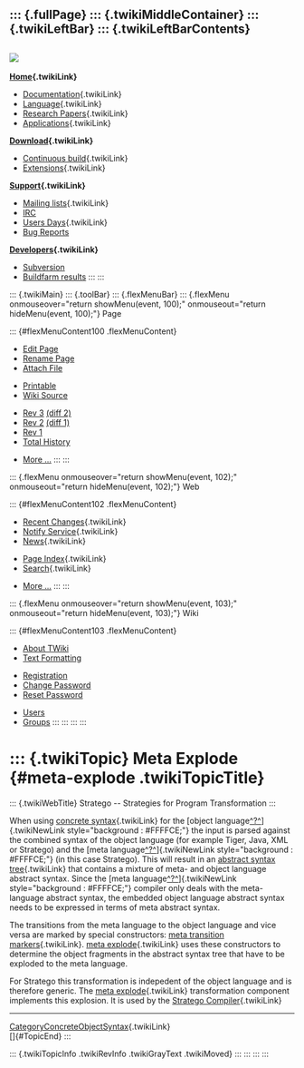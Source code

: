 ::: {.fullPage}
::: {.twikiMiddleContainer}
::: {.twikiLeftBar}
::: {.twikiLeftBarContents}
  ----------------------------------------------------------------------------------
  [![](../pub/Stratego/StrategoLogo/StrategoLogoTextlessWhite-100px.png)](WebHome)
  ----------------------------------------------------------------------------------

**[Home](WebHome){.twikiLink}**

-   [Documentation](StrategoDocumentation){.twikiLink}
-   [Language](StrategoLanguage){.twikiLink}
-   [Research Papers](StrategoPublications){.twikiLink}
-   [Applications](StrategoApplication){.twikiLink}

**[Download](StrategoDownload){.twikiLink}**

-   [Continuous build](ContinuousBuild){.twikiLink}
-   [Extensions](AdditionalPackageDownload){.twikiLink}

**[Support](StrategoSupport){.twikiLink}**

-   [Mailing lists](MailingList){.twikiLink}
-   [IRC](irc://irc.freenode.net/#stratego)
-   [Users Days](StrategoUsersDay){.twikiLink}
-   [Bug Reports](http://yellowgrass.org/project/StrategoXT)

**[Developers](StrategoDev){.twikiLink}**

-   [Subversion](https://svn.strategoxt.org/repos/StrategoXT/strategoxt/trunk)
-   [Buildfarm
    results](http://hydra.nixos.org/jobset/strategoxt/strategoxt-release/all)
:::
:::

::: {.twikiMain}
::: {.toolBar}
::: {.flexMenuBar}
::: {.flexMenu onmouseover="return showMenu(event, 100);" onmouseout="return hideMenu(event, 100);"}
Page

::: {#flexMenuContent100 .flexMenuContent}
-   [Edit
    Page](http://www.program-transformation.org/edit/Stratego/MetaExplode?t=1536825599)
-   [Rename
    Page](http://www.program-transformation.org/rename/Stratego/MetaExplode)
-   [Attach
    File](http://www.program-transformation.org/attach/Stratego/MetaExplode)

<!-- -->

-   [Printable](http://www.program-transformation.org/view/Stratego/MetaExplode?skin=print.pattern)
-   [Wiki
    Source](http://www.program-transformation.org/view/Stratego/MetaExplode?skin=text&raw=on&contenttype=text/plain)

<!-- -->

-   [Rev
    3](http://www.program-transformation.org/view/Stratego/MetaExplode?rev=1.3)
    [(diff 2)](http://www.program-transformation.org/rdiff/Stratego/MetaExplode?rev1=1.3&rev2=1.2)
-   [Rev
    2](http://www.program-transformation.org/view/Stratego/MetaExplode?rev=1.2)
    [(diff 1)](http://www.program-transformation.org/rdiff/Stratego/MetaExplode?rev1=1.2&rev2=1.1)
-   [Rev
    1](http://www.program-transformation.org/view/Stratego/MetaExplode?rev=1.1)
-   [Total
    History](http://www.program-transformation.org/rdiff/Stratego/MetaExplode)

<!-- -->

-   [More
    \...](http://www.program-transformation.org/oops/Stratego/MetaExplode?template=oopsmore&param1=1.3&param2=1.3)
:::
:::

::: {.flexMenu onmouseover="return showMenu(event, 102);" onmouseout="return hideMenu(event, 102);"}
Web

::: {#flexMenuContent102 .flexMenuContent}
-   [Recent Changes](WebChanges){.twikiLink}
-   [Notify Service](WebNotify){.twikiLink}
-   [News](WebNews){.twikiLink}

<!-- -->

-   [Page Index](WebIndex){.twikiLink}
-   [Search](WebSearch){.twikiLink}

<!-- -->

-   [More
    \...](http://www.program-transformation.org/oops/Stratego/MetaExplode?template=oopsmore&param1=1.3&param2=1.3)
:::
:::

::: {.flexMenu onmouseover="return showMenu(event, 103);" onmouseout="return hideMenu(event, 103);"}
Wiki

::: {#flexMenuContent103 .flexMenuContent}
-   [About
    TWiki](http://www.program-transformation.org/view/TWiki/WebHome)
-   [Text
    Formatting](http://www.program-transformation.org/view/TWiki/TextFormattingRules)

<!-- -->

-   [Registration](http://www.program-transformation.org/view/TWiki/TWikiRegistration)
-   [Change
    Password](http://www.program-transformation.org/view/TWiki/ChangePassword)
-   [Reset
    Password](http://www.program-transformation.org/view/TWiki/ResetPassword)

<!-- -->

-   [Users](http://www.program-transformation.org/view/Main/TWikiUsers)
-   [Groups](http://www.program-transformation.org/view/Main/TWikiGroups)
:::
:::
:::
:::

::: {.twikiTopic}
Meta Explode {#meta-explode .twikiTopicTitle}
============

::: {.twikiWebTitle}
Stratego \-- Strategies for Program Transformation
:::

When using [concrete syntax](ConcreteSyntax){.twikiLink} for the [object
language[^?^](http://www.program-transformation.org/edit/Stratego/ObjectLanguage?topicparent=Stratego.MetaExplode)]{.twikiNewLink
style="background : #FFFFCE;"} the input is parsed against the combined
syntax of the object language (for example Tiger, Java, XML or Stratego)
and the [meta
language[^?^](http://www.program-transformation.org/edit/Stratego/MetaLanguage?topicparent=Stratego.MetaExplode)]{.twikiNewLink
style="background : #FFFFCE;"} (in this case Stratego). This will result
in an [abstract syntax tree](AbstractSyntaxTree){.twikiLink} that
contains a mixture of meta- and object language abstract syntax. Since
the [meta
language[^?^](http://www.program-transformation.org/edit/Stratego/MetaLanguage?topicparent=Stratego.MetaExplode)]{.twikiNewLink
style="background : #FFFFCE;"} compiler only deals with the
meta-language abstract syntax, the embedded object language abstract
syntax needs to be expressed in terms of meta abstract syntax.

The transitions from the meta language to the object language and vice
versa are marked by special constructors: [meta transition
markers](MetaTransitionMarker){.twikiLink}. [meta
explode](MetaExplode){.twikiLink} uses these constructors to determine
the object fragments in the abstract syntax tree that have to be
exploded to the meta language.

For Stratego this transformation is indepedent of the object language
and is therefore generic. The [meta explode](MetaExplode){.twikiLink}
transformation component implements this explosion. It is used by the
[Stratego Compiler](StrategoCompiler){.twikiLink}

------------------------------------------------------------------------

[CategoryConcreteObjectSyntax](CategoryConcreteObjectSyntax){.twikiLink}\
[]{#TopicEnd}
:::

::: {.twikiTopicInfo .twikiRevInfo .twikiGrayText .twikiMoved}
:::
:::
:::
:::
